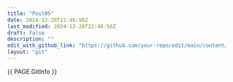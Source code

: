 ```yaml
---
title: "Post05"
date: 2024-12-28T21:46:56Z
last_modified: 2024-12-28T21:46:56Z
draft: false
description: ""
edit_with_github_link: "https://github.com/your-repo/edit/main/content/docs/post05.md"
layout: "git"
---
```


{{ PAGE.GitInfo }}
